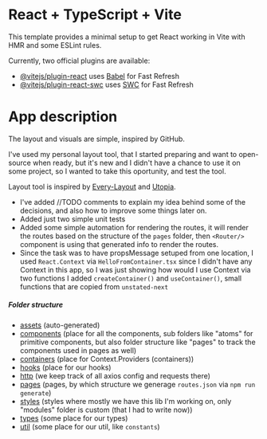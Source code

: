 # React + TypeScript + Vite

This template provides a minimal setup to get React working in Vite with HMR and some ESLint rules.

Currently, two official plugins are available:

- [@vitejs/plugin-react](https://github.com/vitejs/vite-plugin-react/blob/main/packages/plugin-react/README.md) uses [Babel](https://babeljs.io/) for Fast Refresh
- [@vitejs/plugin-react-swc](https://github.com/vitejs/vite-plugin-react-swc) uses [SWC](https://swc.rs/) for Fast Refresh

# App description

The layout and visuals are simple, inspired by GitHub.

I've used my personal layout tool, that I started preparing and want to open-source when ready, but it's new and I didn't have a chance to use it on some project, so I wanted to take this oportunity, and test the tool.

Layout tool is inspired by [Every-Layout](https://every-layout.dev/) and [Utopia](https://utopia.fyi/).

- I've added //TODO comments to explain my idea behind some of the decisions, and also how to improve some things later on.
- Added just two simple unit tests
- Added some simple automation for rendering the routes, it will render the routes based on the structure of the `pages` folder, then `<Router/>` component is using that generated info to render the routes.
- Since the task was to have propsMessage setuped from one location, I used `React.Context` via `HelloFromContainer.tsx` since I didn't have any Context in this app, so I was just showing how would I use Context via two functions I added `createContainer()` and `useContainer()`, small functions that are copied from `unstated-next`

##### Folder structure

- [assets](src%2Fassets) (auto-generated)
- [components](src%2Fcomponents) (place for all the components, sub folders like "atoms" for primitive components, but also folder structure like "pages" to track the components used in pages as well)
- [containers](src%2Fcontainers) (place for Context.Providers (containers))
- [hooks](src%2Fhooks) (place for our hooks)
- [http](src%2Fhttp) (we keep track of all axios config and requests there)
- [pages](src%2Fpages) (pages, by which structure we generage `routes.json` via `npm run generate`)
- [styles](src%2Fstyles) (styles where mostly we have this lib I'm working on, only "modules" folder is custom (that I had to write now))
- [types](src%2Ftypes) (some place for our types)
- [util](src%2Futil) (some place for our util, like `constants`)
